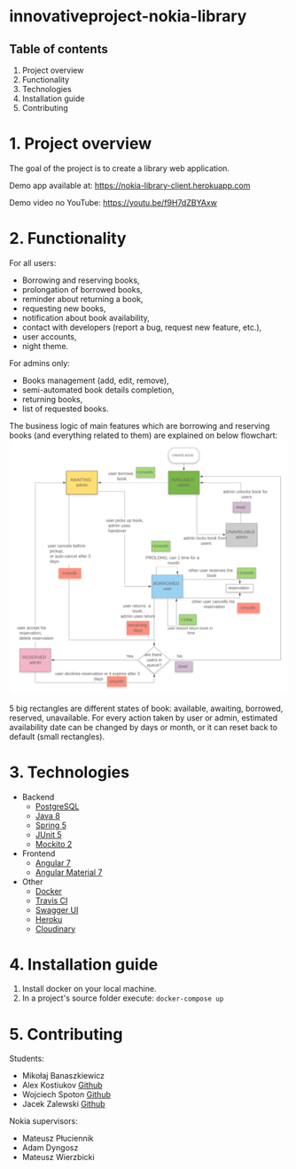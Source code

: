 # innovativeproject-nokia-library
## Table of contents
1. Project overview
2. Functionality
3. Technologies
4. Installation guide
5. Contributing

# 1. Project overview
The goal of the project is to create a library web application.

Demo app available at: https://nokia-library-client.herokuapp.com

Demo video no YouTube: https://youtu.be/f9H7dZBYAxw

# 2. Functionality
For all users:
* Borrowing and reserving books,
* prolongation of borrowed books,
* reminder about returning a book,
* requesting new books,
* notification about book availability,
* contact with developers (report a bug, request new feature, etc.),
* user accounts,
* night theme.

For admins only:
* Books management (add, edit, remove),
* semi-automated book details completion,
* returning books,
* list of requested books.

The business logic of main features which are borrowing and reserving books (and everything related to them) are explained on below flowchart:
![Flowchart](./logic_flowchart.jpeg)

5 big rectangles are different states of book: available, awaiting, borrowed, reserved, unavailable. 
For every action taken by user or admin, estimated availability date can be changed by days or month, or it can reset back to default (small rectangles).

# 3. Technologies
* Backend
  * [PostgreSQL](https://www.postgresql.org/)
  * [Java 8](https://www.java.com)
  * [Spring 5](https://spring.io/)
  * [JUnit 5](https://junit.org/junit5/)
  * [Mockito 2](https://site.mockito.org/)
* Frontend
  * [Angular 7](https://angular.io/)
  * [Angular Material 7](https://material.angular.io/)
* Other
  * [Docker](https://www.docker.com/)
  * [Travis CI](https://travis-ci.org/)
  * [Swagger UI](https://swagger.io/)
  * [Heroku](https://www.heroku.com/)
  * [Cloudinary](https://cloudinary.com/) 

# 4. Installation guide
1. Install docker on your local machine.
2. In a project's source folder execute: ``` docker-compose up ```

# 5. Contributing
Students:
* Mikołaj Banaszkiewicz
* Alex Kostiukov [Github](https://github.com/KostiukovAleksey)
* Wojciech Spoton [Github](https://github.com/SpokoSpartan)
* Jacek Zalewski [Github](https://github.com/tubidubidam)

Nokia supervisors:
* Mateusz Płuciennik
* Adam Dyngosz
* Mateusz Wierzbicki